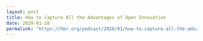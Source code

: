 ```yaml
---
layout: post
title: How to Capture All the Advantages of Open Innovation
date: 2020-01-28
permalink: "https://hbr.org/podcast/2020/01/how-to-capture-all-the-advantages-of-open-innovation"
---
```

